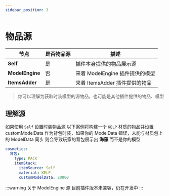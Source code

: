 ```yaml
---
sidebar_position: 3
---
```


# 物品源
| **节点**     | 是否物品源 | 描述                     |
|------------|-------|------------------------|
| **Self** | 是     | 插件本身提供的物品展示源           |
| **ModelEngine** | 否     | 来着 ModelEngine 插件提供的模型 |
| **ItemsAdder** | 是     | 来着 ItemsAdder 插件提供的物品  |
> 你可以理解为获取时装模型的源物品，也可能是其他插件提供的物品、模型

## 理解源
如果使用 `Self` 设置时装物品源
以下案例将构建一个 `KELP` 材质的物品并设置 customModelData
作为背包时装，如果你的 ModelData 错误，未能与材质包上的 ModelData 同步
则会导致玩家的背包展示出 **海藻** 而不是你的模型
```yaml title="Self"
cosmetics:
  背包:
    type: PACK
    itemStack:
      itemSource: Self
      material: KELP
      customModelData: 20000
```

:::warning 关于 ModelEngine 源
目前插件版本未兼容，仍在开发中
:::


 
